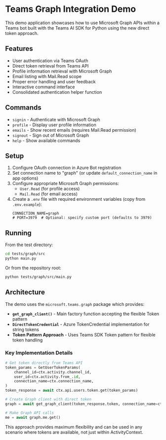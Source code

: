 # Teams Graph Integration Demo

This demo application showcases how to use Microsoft Graph APIs within a Teams bot built with the
Teams AI SDK for Python using the new direct token approach.

## Features

- User authentication via Teams OAuth
- Direct token retrieval from Teams API
- Profile information retrieval with Microsoft Graph
- Email listing with Mail.Read scope
- Proper error handling and user feedback
- Interactive command interface
- Consolidated authentication helper function

## Commands

- `signin` - Authenticate with Microsoft Graph
- `profile` - Display user profile information
- `emails` - Show recent emails (requires Mail.Read permission)
- `signout` - Sign out of Microsoft Graph
- `help` - Show available commands

## Setup

1. Configure OAuth connection in Azure Bot registration
2. Set connection name to "graph" (or update `default_connection_name` in app options)
3. Configure appropriate Microsoft Graph permissions:
   - `User.Read` (for profile access)
   - `Mail.Read` (for email access)
4. Create a `.env` file with required environment variables (copy from `.env.example`):
   ```
   CONNECTION_NAME=graph
   # PORT=3979  # Optional: specify custom port (defaults to 3979)
   ```

## Running

From the test directory:

```bash
cd tests/graph/src
python main.py
```

Or from the repository root:

```bash
python tests/graph/src/main.py
```

## Architecture

The demo uses the `microsoft.teams.graph` package which provides:

- **`get_graph_client()`** - Main factory function accepting the flexible Token pattern
- **`DirectTokenCredential`** - Azure TokenCredential implementation for string tokens
- **Token Pattern Approach** - Uses Teams SDK Token pattern for flexible token handling

### Key Implementation Details

```python
# Get token directly from Teams API
token_params = GetUserTokenParams(
    channel_id=ctx.activity.channel_id,
    user_id=ctx.activity.from_.id,
    connection_name=ctx.connection_name,
)
token_response = await ctx.api.users.token.get(token_params)

# Create Graph client with direct token
graph = await get_graph_client(token_response.token, connection_name=ctx.connection_name)

# Make Graph API calls
me = await graph.me.get()
```

This approach provides maximum flexibility and can be used in any scenario where tokens are available, not just within ActivityContext.
